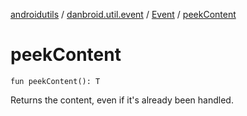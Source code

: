 [androidutils](../../index.md) / [danbroid.util.event](../index.md) / [Event](index.md) / [peekContent](./peek-content.md)

# peekContent

`fun peekContent(): T`

Returns the content, even if it's already been handled.

